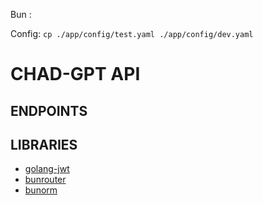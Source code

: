 
Bun :


Config: `cp ./app/config/test.yaml ./app/config/dev.yaml`

# CHAD-GPT API

## ENDPOINTS



## LIBRARIES 

- [golang-jwt](https://github.com/golang-jwt/jwt)
- [bunrouter](https://github.com/uptrace/bunrouterbun)
- [bunorm](https://github.com/uptrace/bun)

